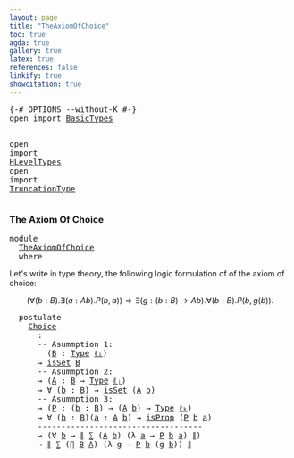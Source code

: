 ```yaml
---
layout: page
title: "TheAxiomOfChoice"
toc: true
agda: true
gallery: true
latex: true
references: false
linkify: true
showcitation: true
---
```


<div class="hide" >
<pre class="Agda">
<a id="180" class="Symbol">{-#</a> <a id="184" class="Keyword">OPTIONS</a> <a id="192" class="Pragma">--without-K</a> <a id="204" class="Symbol">#-}</a>
<a id="208" class="Keyword">open</a> <a id="213" class="Keyword">import</a> <a id="220" href="BasicTypes.html" class="Module">BasicTypes</a>

<a id="232" class="Keyword">open</a> <a id="237" class="Keyword">import</a> <a id="244" href="HLevelTypes.html" class="Module">HLevelTypes</a>
<a id="256" class="Keyword">open</a> <a id="261" class="Keyword">import</a> <a id="268" href="TruncationType.html" class="Module">TruncationType</a>
</pre>
</div>

### The Axiom Of Choice

<pre class="Agda">
<a id="340" class="Keyword">module</a>
  <a id="349" href="TheAxiomOfChoice.html" class="Module">TheAxiomOfChoice</a>
  <a id="368" class="Keyword">where</a>
</pre>

Let's write in type theory, the following logic formulation of
of the axiom of choice:

$$
  (∀ (b : B) . ∃ (a : A b) . P(b,a))
  ⇒ ∃ (g : (b : B) → A b) . ∀ (b : B) . P (b, g(b)) .
$$

<pre class="Agda">
  <a id="587" class="Keyword">postulate</a>
    <a id="Choice"></a><a id="601" href="TheAxiomOfChoice.html#601" class="Postulate">Choice</a>
      <a id="614" class="Symbol">:</a>
      <a id="622" class="Comment">-- Asummption 1: </a>
        <a id="648" class="Symbol">(</a><a id="649" href="TheAxiomOfChoice.html#649" class="Bound">B</a> <a id="651" class="Symbol">:</a> <a id="653" href="Intro.html#1803" class="Function">Type</a> <a id="658" href="Intro.html#2245" class="Generalizable">ℓᵢ</a><a id="660" class="Symbol">)</a>
      <a id="668" class="Symbol">→</a> <a id="670" href="HLevelTypes.html#1682" class="Function">isSet</a> <a id="676" href="TheAxiomOfChoice.html#649" class="Bound">B</a>
      <a id="684" class="Comment">-- Asummption 2: </a>
      <a id="708" class="Symbol">→</a> <a id="710" class="Symbol">(</a><a id="711" href="TheAxiomOfChoice.html#711" class="Bound">A</a> <a id="713" class="Symbol">:</a> <a id="715" href="TheAxiomOfChoice.html#649" class="Bound">B</a> <a id="717" class="Symbol">→</a> <a id="719" href="Intro.html#1803" class="Function">Type</a> <a id="724" href="Intro.html#2248" class="Generalizable">ℓⱼ</a><a id="726" class="Symbol">)</a>
      <a id="734" class="Symbol">→</a> <a id="736" class="Symbol">∀</a> <a id="738" class="Symbol">(</a><a id="739" href="TheAxiomOfChoice.html#739" class="Bound">b</a> <a id="741" class="Symbol">:</a> <a id="743" href="TheAxiomOfChoice.html#649" class="Bound">B</a><a id="744" class="Symbol">)</a> <a id="746" class="Symbol">→</a> <a id="748" href="HLevelTypes.html#1682" class="Function">isSet</a> <a id="754" class="Symbol">(</a><a id="755" href="TheAxiomOfChoice.html#711" class="Bound">A</a> <a id="757" href="TheAxiomOfChoice.html#739" class="Bound">b</a><a id="758" class="Symbol">)</a>
      <a id="766" class="Comment">-- Asummption 3:</a>
      <a id="789" class="Symbol">→</a> <a id="791" class="Symbol">(</a><a id="792" href="TheAxiomOfChoice.html#792" class="Bound">P</a> <a id="794" class="Symbol">:</a> <a id="796" class="Symbol">(</a><a id="797" href="TheAxiomOfChoice.html#797" class="Bound">b</a> <a id="799" class="Symbol">:</a> <a id="801" href="TheAxiomOfChoice.html#649" class="Bound">B</a><a id="802" class="Symbol">)</a> <a id="804" class="Symbol">→</a> <a id="806" class="Symbol">(</a><a id="807" href="TheAxiomOfChoice.html#711" class="Bound">A</a> <a id="809" href="TheAxiomOfChoice.html#797" class="Bound">b</a><a id="810" class="Symbol">)</a> <a id="812" class="Symbol">→</a> <a id="814" href="Intro.html#1803" class="Function">Type</a> <a id="819" href="Intro.html#2251" class="Generalizable">ℓₖ</a><a id="821" class="Symbol">)</a>
      <a id="829" class="Symbol">→</a> <a id="831" class="Symbol">∀</a> <a id="833" class="Symbol">(</a><a id="834" href="TheAxiomOfChoice.html#834" class="Bound">b</a> <a id="836" class="Symbol">:</a> <a id="838" href="TheAxiomOfChoice.html#649" class="Bound">B</a><a id="839" class="Symbol">)(</a><a id="841" href="TheAxiomOfChoice.html#841" class="Bound">a</a> <a id="843" class="Symbol">:</a> <a id="845" href="TheAxiomOfChoice.html#711" class="Bound">A</a> <a id="847" href="TheAxiomOfChoice.html#834" class="Bound">b</a><a id="848" class="Symbol">)</a> <a id="850" class="Symbol">→</a> <a id="852" href="HLevelTypes.html#1162" class="Function">isProp</a> <a id="859" class="Symbol">(</a><a id="860" href="TheAxiomOfChoice.html#792" class="Bound">P</a> <a id="862" href="TheAxiomOfChoice.html#834" class="Bound">b</a> <a id="864" href="TheAxiomOfChoice.html#841" class="Bound">a</a><a id="865" class="Symbol">)</a>
      <a id="873" class="Comment">-----------------------------------</a>
      <a id="915" class="Symbol">→</a> <a id="917" class="Symbol">(∀</a> <a id="920" href="TheAxiomOfChoice.html#920" class="Bound">b</a> <a id="922" class="Symbol">→</a> <a id="924" href="TruncationType.html#821" class="Function Operator">∥</a> <a id="926" href="BasicTypes.html#1497" class="Record">∑</a> <a id="928" class="Symbol">(</a><a id="929" href="TheAxiomOfChoice.html#711" class="Bound">A</a> <a id="931" href="TheAxiomOfChoice.html#920" class="Bound">b</a><a id="932" class="Symbol">)</a> <a id="934" class="Symbol">(λ</a> <a id="937" href="TheAxiomOfChoice.html#937" class="Bound">a</a> <a id="939" class="Symbol">→</a> <a id="941" href="TheAxiomOfChoice.html#792" class="Bound">P</a> <a id="943" href="TheAxiomOfChoice.html#920" class="Bound">b</a> <a id="945" href="TheAxiomOfChoice.html#937" class="Bound">a</a><a id="946" class="Symbol">)</a> <a id="948" href="TruncationType.html#821" class="Function Operator">∥</a><a id="949" class="Symbol">)</a>
      <a id="957" class="Symbol">→</a> <a id="959" href="TruncationType.html#821" class="Function Operator">∥</a> <a id="961" href="BasicTypes.html#1497" class="Record">∑</a> <a id="963" class="Symbol">(</a><a id="964" href="BasicTypes.html#2022" class="Function">∏</a> <a id="966" href="TheAxiomOfChoice.html#649" class="Bound">B</a> <a id="968" href="TheAxiomOfChoice.html#711" class="Bound">A</a><a id="969" class="Symbol">)</a> <a id="971" class="Symbol">(λ</a> <a id="974" href="TheAxiomOfChoice.html#974" class="Bound">g</a> <a id="976" class="Symbol">→</a> <a id="978" href="TheAxiomOfChoice.html#792" class="Bound">P</a> <a id="980" href="TheAxiomOfChoice.html#834" class="Bound">b</a> <a id="982" class="Symbol">(</a><a id="983" href="TheAxiomOfChoice.html#974" class="Bound">g</a> <a id="985" href="TheAxiomOfChoice.html#834" class="Bound">b</a><a id="986" class="Symbol">))</a> <a id="989" href="TruncationType.html#821" class="Function Operator">∥</a>
</pre>

